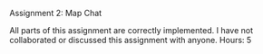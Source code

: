 Assignment 2: Map Chat

All parts of this assignment are correctly implemented.
I have not collaborated or discussed this assignment with anyone.
Hours: 5